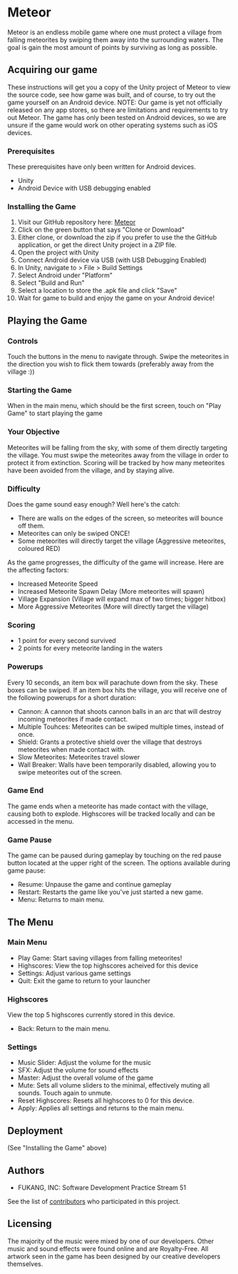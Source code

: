 # Meteor
Meteor is an endless mobile game where one must protect a village from falling meteorites by swiping them away into the surrounding waters. The goal is gain the most amount of points by surviving as long as possible.

## Acquiring our game
These instructions will get you a copy of the Unity project of Meteor to view the source code, see how game was built, and of course, to try out the game yourself on an Android device. 
NOTE: Our game is yet not officially released on any app stores, so there are limitations and requirements to try out Meteor.
The game has only been tested on Android devices, so we are unsure if the game would work on other operating systems such as iOS devices.

### Prerequisites
These prerequisites have only been written for Android devices.
* Unity
* Android Device with USB debugging enabled

### Installing the Game
1. Visit our GitHub repository here: [Meteor](https://github.com/benf223/Meteor)
2. Click on the green button that says "Clone or Download"
3. Either clone, or download the zip if you prefer to use the the GitHub application, or get the direct Unity project in a ZIP file.
4. Open the project with Unity
5. Connect Android device via USB (with USB Debugging Enabled)
6. In Unity, navigate to > File > Build Settings
7. Select Android under "Platform"
8. Select "Build and Run"
9. Select a location to store the .apk file and click "Save"
10. Wait for game to build and enjoy the game on your Android device!

## Playing the Game
### Controls
Touch the buttons in the menu to navigate through.
Swipe the meteorites in the direction you wish to flick them towards (preferably away from the village :))
### Starting the Game
When in the main menu, which should be the first screen, touch on "Play Game" to start playing the game
### Your Objective
Meteorites will be falling from the sky, with some of them directly targeting the village. You must swipe the meteorites away from the village in order to protect it from extinction. Scoring will be tracked by how many meteorites have been avoided from the village, and by staying alive. 
### Difficulty
Does the game sound easy enough? Well here's the catch:
* There are walls on the edges of the screen, so meteorites will bounce off them.
* Meteorites can only be swiped ONCE!
* Some meteorites will directly target the village (Aggressive meteorites, coloured RED)

As the game progresses, the difficulty of the game will increase. Here are the affecting factors:
* Increased Meteorite Speed
* Increased Meteorite Spawn Delay (More meteorites will spawn)
* Village Expansion (Village will expand max of two times; bigger hitbox)
* More Aggressive Meteorites (More will directly target the village)
### Scoring
* 1 point for every second survived
* 2 points for every meteorite landing in the waters
### Powerups
Every 10 seconds, an item box will parachute down from the sky. These boxes can be swiped. If an item box hits the village, you will receive one of the following powerups for a short duration:
* Cannon: A cannon that shoots cannon balls in an arc that will destroy incoming meteorites if made contact.
* Multiple Touhces: Meteorites can be swiped multiple times, instead of once.
* Shield: Grants a protective shield over the village that destroys meteorites when made contact with.
* Slow Meteorites: Meteorites travel slower
* Wall Breaker: Walls have been temporarily disabled, allowing you to swipe meteorites out of the screen.
### Game End
The game ends when a meteorite has made contact with the village, causing both to explode. Highscores will be tracked locally and can be accessed in the menu.
### Game Pause
The game can be paused during gameplay by touching on the red pause button located at the upper right of the screen.
The options available during game pause:
* Resume: Unpause the game and continue gameplay
* Restart: Restarts the game like you've just started a new game.
* Menu: Returns to main menu.

## The Menu
### Main Menu
* Play Game: Start saving villages from falling meteorites!
* Highscores: View the top highscores acheived for this device
* Settings: Adjust various game settings
* Quit: Exit the game to return to your launcher
### Highscores
View the top 5 highscores currently stored in this device.
* Back: Return to the main menu.
### Settings
* Music Slider: Adjust the volume for the music
* SFX: Adjust the volume for sound effects
* Master: Adjust the overall volume of the game
* Mute: Sets all volume sliders to the minimal, effectively muting all sounds. Touch again to unmute.
* Reset Highscores: Resets all highscores to 0 for this device.
* Apply: Applies all settings and returns to the main menu.

## Deployment
(See  "Installing the Game" above)

## Authors
- FUKANG, INC: Software Development Practice Stream 51 

See the list of [contributors](https://github.com/benf223/Meteor/graphs/contributors) who participated in this project.

## Licensing
The majority of the music were mixed by one of our developers. Other music and sound effects were found online and are Royalty-Free.
All artwork seen in the game has been designed by our creative developers themselves.

